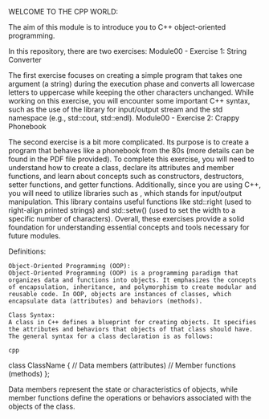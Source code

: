 WELCOME TO THE CPP WORLD:

The aim of this module is to introduce you to C++ object-oriented programming.

In this repository, there are two exercises:
Module00 - Exercise 1: String Converter

The first exercise focuses on creating a simple program that takes one argument (a string) during the execution phase and converts all lowercase letters to uppercase while keeping the other characters unchanged. While working on this exercise, you will encounter some important C++ syntax, such as the use of the <iostream> library for input/output stream and the std namespace (e.g., std::cout, std::endl).
Module00 - Exercise 2: Crappy Phonebook

The second exercise is a bit more complicated. Its purpose is to create a program that behaves like a phonebook from the 80s (more details can be found in the PDF file provided). To complete this exercise, you will need to understand how to create a class, declare its attributes and member functions, and learn about concepts such as constructors, destructors, setter functions, and getter functions. Additionally, since you are using C++, you will need to utilize libraries such as <iomanip>, which stands for input/output manipulation. This library contains useful functions like std::right (used to right-align printed strings) and std::setw() (used to set the width to a specific number of characters). Overall, these exercises provide a solid foundation for understanding essential concepts and tools necessary for future modules.

Definitions:

    Object-Oriented Programming (OOP):
    Object-Oriented Programming (OOP) is a programming paradigm that organizes data and functions into objects. It emphasizes the concepts of encapsulation, inheritance, and polymorphism to create modular and reusable code. In OOP, objects are instances of classes, which encapsulate data (attributes) and behaviors (methods).
    
    Class Syntax:
    A class in C++ defines a blueprint for creating objects. It specifies the attributes and behaviors that objects of that class should have. The general syntax for a class declaration is as follows:

    cpp

class ClassName {
    // Data members (attributes)
    // Member functions (methods)
};

Data members represent the state or characteristics of objects, while member functions define the operations or behaviors associated with the objects of the class.
